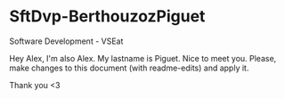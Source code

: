 # SftDvp-BerthouzozPiguet
Software Development - VSEat


Hey Alex, I'm also Alex. My lastname is Piguet. Nice to meet you.
Please, make changes to this document (with readme-edits) and apply it.

Thank you <3
